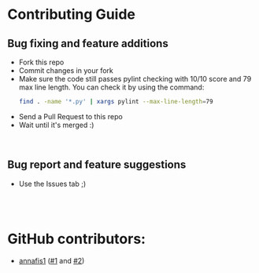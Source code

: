 # Contributing Guide

## Bug fixing and feature additions
- Fork this repo
- Commit changes in your fork
- Make sure the code still passes pylint checking
  with 10/10 score and 79 max line length.
  You can check it by using the command:
  ```bash
  find . -name '*.py' | xargs pylint --max-line-length=79
  ```
- Send a Pull Request to this repo
- Wait until it's merged :)

<br>

## Bug report and feature suggestions
- Use the Issues tab ;)

<br>
<br>

# GitHub contributors:
- [annafis1](https://github.com/annafis1)
  ([#1](https://github.com/laymonage/AidenBot/pull/1) and
   [#2](https://github.com/laymonage/AidenBot/pull/2))
